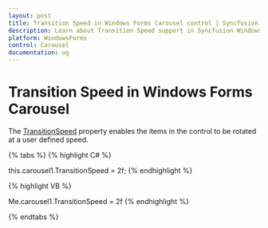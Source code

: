 ```yaml
---
layout: post
title: Transition Speed in Windows Forms Carousel control | Syncfusion
description: Learn about Transition Speed support in Syncfusion Windows Forms Carousel control and more details.
platform: WindowsForms
control: Carousel
documentation: ug
---
```


# Transition Speed in Windows Forms Carousel

The [TransitionSpeed](https://help.syncfusion.com/cr/windowsforms/Syncfusion.Windows.Forms.Tools.Carousel.html#Syncfusion_Windows_Forms_Tools_Carousel_TransitionSpeed) property enables the items in the control to be rotated at a user defined speed.

{% tabs %}
{% highlight C# %}


this.carousel1.TransitionSpeed = 2f;
{% endhighlight %}

{% highlight VB %}


Me.carousel1.TransitionSpeed = 2f
{% endhighlight %}

{% endtabs %}
